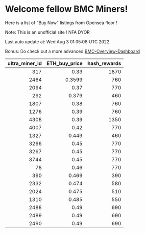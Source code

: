 # Welcome fellow BMC Miners!
Here is a list of "Buy Now" listings from Opensea floor !

Note: This is an unofficial site ! NFA DYOR

Last auto update at: Wed Aug  3 01:05:08 UTC 2022

Bonus: Do check out a more advanced [BMC-Overview-Dashboard](https://dune.com/defifunk/BMC-Overview-Dashboard)


|   ultra_miner_id |   ETH_buy_price |   hash_rewards |
|-----------------:|----------------:|---------------:|
|              317 |          0.33   |           1870 |
|             2464 |          0.3599 |            760 |
|             2094 |          0.37   |            770 |
|              292 |          0.379  |            460 |
|             1807 |          0.38   |            760 |
|             1276 |          0.39   |            760 |
|             4308 |          0.39   |           1350 |
|             4007 |          0.42   |            770 |
|             1327 |          0.449  |            460 |
|             3266 |          0.45   |            770 |
|             3267 |          0.45   |            770 |
|             3744 |          0.45   |            770 |
|               78 |          0.46   |            770 |
|              390 |          0.469  |            390 |
|             2332 |          0.474  |            580 |
|             2024 |          0.475  |            510 |
|             1310 |          0.485  |            550 |
|             2488 |          0.49   |            690 |
|             2489 |          0.49   |            690 |
|             2490 |          0.49   |            690 |